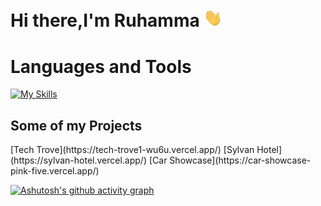 <h1> Hi there,I'm Ruhamma <img  src="https://raw.githubusercontent.com/ABSphreak/ABSphreak/master/gifs/Hi.gif" width="30px"></h1>




<h1>Languages and Tools</h1>

[![My Skills](https://skillicons.dev/icons?i=nextjs,react,redux,js,ts,sass,tailwind,mongodb,mysql,nodejs,express,html,css,cpp,java,figma)](https://skillicons.dev)


<h2>Some of my Projects</h2>
[Tech Trove](https://tech-trove1-wu6u.vercel.app/)
[Sylvan Hotel](https://sylvan-hotel.vercel.app/)
[Car Showcase](https://car-showcase-pink-five.vercel.app/)




[![Ashutosh's github activity graph](https://github-readme-activity-graph.vercel.app/graph?username=Ruhamma&theme=github-compact)](https://github.com/ashutosh00710/github-readme-activity-graph)

